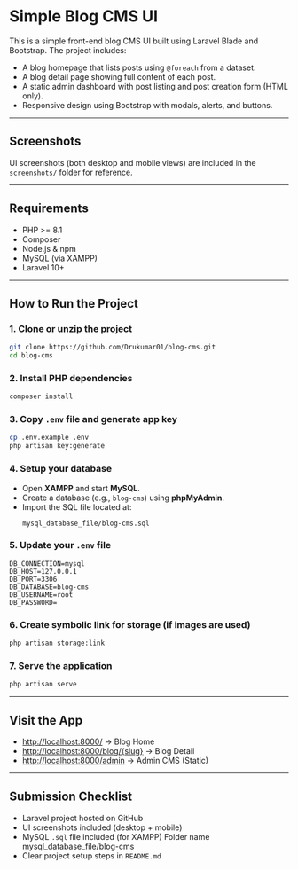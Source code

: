 # Simple Blog CMS UI

This is a simple front-end blog CMS UI built using Laravel Blade and Bootstrap. The project includes:

- A blog homepage that lists posts using `@foreach` from a dataset.
- A blog detail page showing full content of each post.
- A static admin dashboard with post listing and post creation form (HTML only).
- Responsive design using Bootstrap with modals, alerts, and buttons.

---

## Screenshots

UI screenshots (both desktop and mobile views) are included in the `screenshots/` folder for reference.

---

## Requirements

- PHP >= 8.1  
- Composer  
- Node.js & npm  
- MySQL (via XAMPP)  
- Laravel 10+  

---

## How to Run the Project

### 1. Clone or unzip the project

```bash
git clone https://github.com/Drukumar01/blog-cms.git
cd blog-cms
```

### 2. Install PHP dependencies

```bash
composer install
```

### 3. Copy `.env` file and generate app key

```bash
cp .env.example .env
php artisan key:generate
```

### 4. Setup your database

- Open **XAMPP** and start **MySQL**.
- Create a database (e.g., `blog-cms`) using **phpMyAdmin**.
- Import the SQL file located at:
  ```
  mysql_database_file/blog-cms.sql
  ```

### 5. Update your `.env` file

```env
DB_CONNECTION=mysql
DB_HOST=127.0.0.1
DB_PORT=3306
DB_DATABASE=blog-cms
DB_USERNAME=root
DB_PASSWORD=
```

### 6. Create symbolic link for storage (if images are used)

```bash
php artisan storage:link
```

### 7. Serve the application

```bash
php artisan serve
```

---

## Visit the App

- [http://localhost:8000/](http://localhost:8000/) → Blog Home  
- [http://localhost:8000/blog/{slug}](http://localhost:8000/blog/{slug}) → Blog Detail  
- [http://localhost:8000/admin](http://localhost:8000/admin) → Admin CMS (Static)  

---

## Submission Checklist

- Laravel project hosted on GitHub  
- UI screenshots included (desktop + mobile)  
- MySQL `.sql` file included (for XAMPP) Folder name mysql_database_file/blog-cms 
- Clear project setup steps in `README.md`
